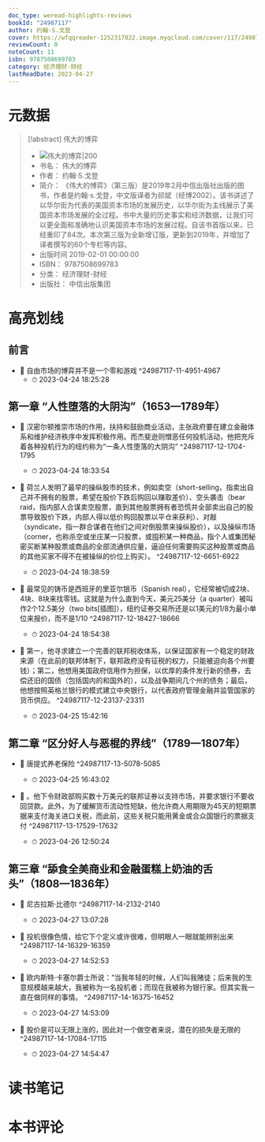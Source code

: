 ```yaml
---
doc_type: weread-highlights-reviews
bookId: "24987117"
author: 约翰·S.戈登
cover: https://wfqqreader-1252317822.image.myqcloud.com/cover/117/24987117/t7_24987117.jpg
reviewCount: 0
noteCount: 11
isbn: 9787508699783
category: 经济理财-财经
lastReadDate: 2023-04-27
---
```

# 元数据
> [!abstract] 伟大的博弈
> - ![ 伟大的博弈|200](https://wfqqreader-1252317822.image.myqcloud.com/cover/117/24987117/t7_24987117.jpg)
> - 书名： 伟大的博弈
> - 作者： 约翰·S.戈登
> - 简介： 《伟大的博弈》（第三版）是2019年2月中信出版社出版的图书，作者是约翰·s.戈登，中文版译者为祁斌（经博2002）。该书讲述了以华尔街为代表的美国资本市场的发展历史，以华尔街为主线展示了美国资本市场发展的全过程。书中大量的历史事实和经济数据，让我们可以更全面和准确地认识美国资本市场的发展过程。自该书首版以来，已经重印了84次。本次第三版为全新增订版，更新到2019年，并增加了译者撰写的60个专栏等内容。
> - 出版时间 2019-02-01 00:00:00
> - ISBN： 9787508699783
> - 分类： 经济理财-财经
> - 出版社： 中信出版集团

# 高亮划线

## 前言


- 📌 自由市场的博弈并不是一个零和游戏 ^24987117-11-4951-4967
    - ⏱ 2023-04-24 18:25:28 
## 第一章 “人性堕落的大阴沟”（1653—1789年）


- 📌 汉密尔顿推崇市场的作用，扶持和鼓励商业活动，主张政府要在建立金融体系和维护经济秩序中发挥积极作用。而杰斐逊则憎恶任何投机活动，他把充斥着各种投机行为的纽约称为“一条人性堕落的大阴沟” ^24987117-12-1704-1795
    - ⏱ 2023-04-24 18:33:54 

- 📌 荷兰人发明了最早的操纵股市的技术，例如卖空（short-selling，指卖出自己并不拥有的股票，希望在股价下跌后购回以赚取差价）、空头袭击（bear raid，指内部人合谋卖空股票，直到其他股票拥有者恐慌并全部卖出自己的股票导致股价下跌，内部人得以低价购回股票以平仓来获利）、对敲（syndicate，指一群合谋者在他们之间对倒股票来操纵股价），以及操纵市场（corner，也称杀空或坐庄某一只股票，或囤积某一种商品，指个人或集团秘密买断某种股票或商品的全部流通供应量，逼迫任何需要购买这种股票或商品的其他买家不得不在被操纵的价位上购买）。 ^24987117-12-6651-6922
    - ⏱ 2023-04-24 18:38:59 

- 📌 最常见的铸币是西班牙的里亚尔银币（Spanish real），它经常被切成2块、4块、8块来找零钱。这就是为什么直到今天，美元25美分（a quarter）被叫作2个12.5美分（two bits[插图]），纽约证券交易所还是以1美元的1/8为最小单位来报价，而不是1/10 ^24987117-12-18427-18666
    - ⏱ 2023-04-24 18:54:38 

- 📌 第一，他寻求建立一个完善的联邦税收体系，以保证国家有一个稳定的财政来源（在此前的联邦体制下，联邦政府没有征税的权力，只能被迫向各个州要钱）；第二，他想用美国政府信用作为担保，以优厚的条件发行新的债券，去偿还旧的国债（包括国内的和国外的），以及战争期间几个州的债务；最后，他想按照英格兰银行的模式建立中央银行，以代表政府管理金融并监管国家的货币供应。 ^24987117-12-23137-23311
    - ⏱ 2023-04-25 15:42:16 
## 第二章 “区分好人与恶棍的界线”（1789—1807年）


- 📌 唐提式养老保险 ^24987117-13-5078-5085
    - ⏱ 2023-04-25 16:43:02 

- 📌 。他下令财政部购买数十万美元的联邦证券以支持市场，并要求银行不要收回贷款。此外，为了缓解货币流动性短缺，他允许商人用期限为45天的短期票据来支付海关进口关税，而此前，这些关税只能用黄金或合众国银行的票据支付 ^24987117-13-17529-17632
    - ⏱ 2023-04-26 12:50:24 
## 第三章 “舔食全美商业和金融蛋糕上奶油的舌头”（1808—1836年）


- 📌 尼古拉斯·比德尔 ^24987117-14-2132-2140
    - ⏱ 2023-04-27 13:07:28 

- 📌 投机很像色情，给它下个定义或许很难，但明眼人一眼就能辨别出来 ^24987117-14-16329-16359
    - ⏱ 2023-04-27 14:52:53 

- 📌 欧内斯特·卡塞尔爵士所说：“当我年轻的时候，人们叫我赌徒；后来我的生意规模越来越大，我被称为一名投机者；而现在我被称为银行家。但其实我一直在做同样的事情。 ^24987117-14-16375-16452
    - ⏱ 2023-04-27 14:53:09 

- 📌 股价是可以无限上涨的，因此对一个做空者来说，潜在的损失是无限的 ^24987117-14-17084-17115
    - ⏱ 2023-04-27 14:54:47 
# 读书笔记

# 本书评论
